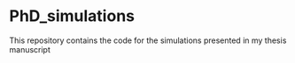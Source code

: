 # PhD_simulations

This repository contains the code for the simulations presented in my thesis manuscript
